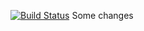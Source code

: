 [![Build Status](http://13.48.117.231:8080/buildStatus/icon?job=essential-jenkins-training)](http://ec2-13-48-117-231.eu-north-1.compute.amazonaws.com:8080/job/essential-jenkins-training/)
Some changes

